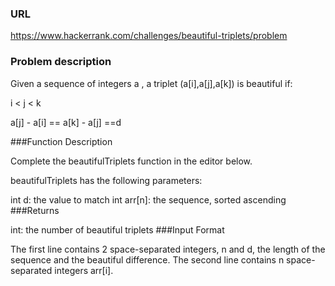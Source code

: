 ### URL

https://www.hackerrank.com/challenges/beautiful-triplets/problem

### Problem description

Given a sequence of integers a , a triplet (a[i],a[j],a[k]) is beautiful if:

i < j < k

a[j] - a[i] == a[k] - a[j] ==d


###Function Description

Complete the beautifulTriplets function in the editor below.

beautifulTriplets has the following parameters:

int d: the value to match
int arr[n]: the sequence, sorted ascending
###Returns

int: the number of beautiful triplets
###Input Format

The first line contains 2 space-separated integers, n and d, the length of the sequence and the beautiful difference.
The second line contains n space-separated integers arr[i].

